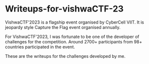 # Writeups-for-vishwaCTF-23

VishwaCTF'2023 is a flagship event organised by CyberCell VIIT. It is jeopardy style Capture the Flag event organised annually.

For VishwaCTF'2023, I was fortunate to be one of the developer of challenges for the competition. Around 2700+ participants from 98+ countries participated in the event.

These are the writeups for the challenges developed by me. 
